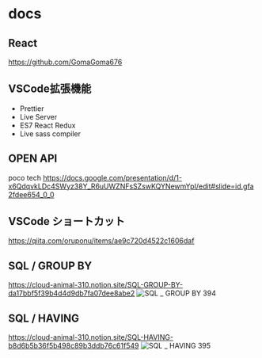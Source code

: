 # docs

## React
https://github.com/GomaGoma676

## VSCode拡張機能
- Prettier
- Live Server
- ES7 React Redux
- Live sass compiler

## OPEN API
poco tech
https://docs.google.com/presentation/d/1-x6QdqvkLDc4SWyz38Y_R6uUWZNFsSZswKQYNewmYpI/edit#slide=id.gfa2fdee654_0_0

## VSCode ショートカット
https://qiita.com/oruponu/items/ae9c720d4522c1606daf


## SQL / GROUP BY
https://cloud-animal-310.notion.site/SQL-GROUP-BY-da17bbf5f39b4d4d9db7fa07dee8abe2
![SQL _ GROUP BY 394](https://github.com/eddie-eights/docs/assets/108219026/120b7efd-5c1e-41d2-aa47-ee77a88b55f3)


## SQL / HAVING
https://cloud-animal-310.notion.site/SQL-HAVING-b8d6b5b36f5b498c89b3ddb76c61f549
![SQL _ HAVING 395](https://github.com/eddie-eights/docs/assets/108219026/4df82bcf-6ac9-41e1-83cc-d24361b51ea4)
